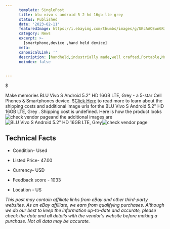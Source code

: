 ```yaml
---
      template: SinglePost
      title: blu vivo s android 5 2 hd 16gb lte grey 
      status: Published
      date: '2023-02-11'
      featuredImage: https://i.ebayimg.com/thumbs/images/g/UKcAAOSwnGRi6wRv/s-l225.jpg
      category: News
      excerpt: >-
        [smartphone,device ,hand held device]
      meta:
      canonicalLink: ''
      description: [handheld,industrially made,well crafted,Portable,Mobile,Compact,Convenient,Lightweight,Maneuverable,Man-portable,Miniature,Carriable,Hand-held,Light,Holdable,Transportable,Mobile device,Pocket-sized,On-the-go,Wireless,Cordless,Compact size,Convenient size, smartphone,device ,hand held device]
      noindex: false
      
        
---
```

$

Make memories BLU Vivo S Android 5.2" HD 16GB LTE, Grey  - a 5-star Cell Phones & Smartphones device.
$[Click Here](https://www.ebay.com/itm/185524196793?hash=item2b321a95b9%3Ag%3AUKcAAOSwnGRi6wRv&mkevt=1&mkcid=1&mkrid=711-53200-19255-0&campid=%253CePNCampaignId%253E&customid=%253CreferenceId%253E&toolid=10049) to read more to learn about the shipping costs and additional image urls for the BLU Vivo S Android 5.2" HD 16GB LTE, Grey . Shipping cost is undefined. Here is how the product looks ![check vendor page](https://i.ebayimg.com/thumbs/images/g/UKcAAOSwnGRi6wRv/s-l225.jpg)and the additional images are![BLU Vivo S Android 5.2" HD 16GB LTE, Grey ](https://i.ebayimg.com/images/g/UKcAAOSwnGRi6wRv/s-l1600.jpg)![check vendor page](https://origin-galleryplus.ebayimg.com/ws/web/185524196793_2_0_1/225x225.jpg,https://origin-galleryplus.ebayimg.com/ws/web/185524196793_3_0_1/225x225.jpg)



 ## Technical Facts 



     
      

 - Condition- Used 


      

 - Listed Price- 47.00 


      

 - Currency- USD 


      

 - Feedback score - 1033 


      

 - Location - US 


      
      

 *_This post may contain affiliate links from eBay and other third-party websites. As an eBay affiliate, we earn from qualifying purchases. Although we do our best to keep the information up-to-date and accurate, please check the date and all details with the vendor's website before making a purchase. Not all data may be accurate._*






